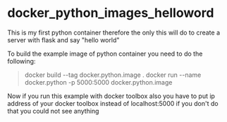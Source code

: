 # docker_python_images_helloword
This is my first python container therefore the only this will do to create a server with flask and say "hello world" 

To build the example image of python container you need to do the following:

>docker build --tag docker.python.image .
>docker run --name docker.python -p 5000:5000 docker.python.image

Now if you run this example with docker toolbox also you have to put ip address of your docker toolbox instead of localhost:5000 if you 
don't do that you could not see anything
